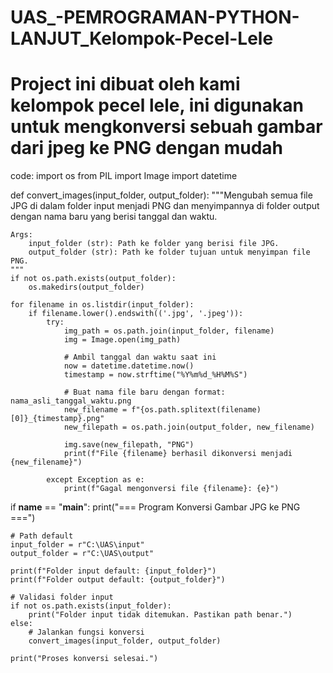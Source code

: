 # UAS_-PEMROGRAMAN-PYTHON-LANJUT_Kelompok-Pecel-Lele

# Project ini dibuat oleh kami kelompok pecel lele, ini digunakan untuk mengkonversi sebuah gambar dari jpeg ke PNG dengan mudah
code:
import os
from PIL import Image
import datetime

def convert_images(input_folder, output_folder):
    """Mengubah semua file JPG di dalam folder input menjadi PNG dan menyimpannya di folder output dengan nama baru yang berisi tanggal dan waktu.

    Args:
        input_folder (str): Path ke folder yang berisi file JPG.
        output_folder (str): Path ke folder tujuan untuk menyimpan file PNG.
    """
    if not os.path.exists(output_folder):
        os.makedirs(output_folder)

    for filename in os.listdir(input_folder):
        if filename.lower().endswith(('.jpg', '.jpeg')):
            try:
                img_path = os.path.join(input_folder, filename)
                img = Image.open(img_path)

                # Ambil tanggal dan waktu saat ini
                now = datetime.datetime.now()
                timestamp = now.strftime("%Y%m%d_%H%M%S")

                # Buat nama file baru dengan format: nama_asli_tanggal_waktu.png
                new_filename = f"{os.path.splitext(filename)[0]}_{timestamp}.png"
                new_filepath = os.path.join(output_folder, new_filename)

                img.save(new_filepath, "PNG")
                print(f"File {filename} berhasil dikonversi menjadi {new_filename}")

            except Exception as e:
                print(f"Gagal mengonversi file {filename}: {e}")

if __name__ == "__main__":
    print("=== Program Konversi Gambar JPG ke PNG ===")
    
    # Path default
    input_folder = r"C:\UAS\input"
    output_folder = r"C:\UAS\output"

    print(f"Folder input default: {input_folder}")
    print(f"Folder output default: {output_folder}")

    # Validasi folder input
    if not os.path.exists(input_folder):
        print("Folder input tidak ditemukan. Pastikan path benar.")
    else:
        # Jalankan fungsi konversi
        convert_images(input_folder, output_folder)

    print("Proses konversi selesai.")
